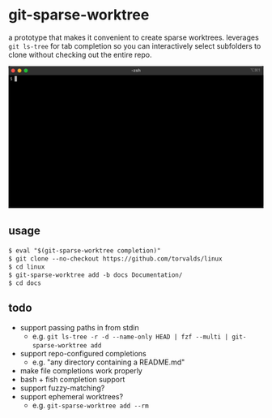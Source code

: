 # git-sparse-worktree

a prototype that makes it convenient to create sparse worktrees. leverages `git ls-tree` for tab completion so you can interactively select subfolders to clone without checking out the entire repo. 

![](./demo.gif)

## usage

```console
$ eval "$(git-sparse-worktree completion)"
$ git clone --no-checkout https://github.com/torvalds/linux
$ cd linux
$ git-sparse-worktree add -b docs Documentation/
$ cd docs
```

## todo

* support passing paths in from stdin
  * e.g. `git ls-tree -r -d --name-only HEAD | fzf --multi | git-sparse-worktree add`
* support repo-configured completions 
  * e.g. "any directory containing a README.md"
* make file completions work properly
* bash + fish completion support
* support fuzzy-matching?
* support ephemeral worktrees?
  * e.g. `git-sparse-worktree add --rm`

